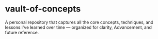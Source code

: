 # vault-of-concepts
A personal repository that captures all the core concepts, techniques, and lessons I've learned over time — organized for clarity, Advancement, and future reference.
